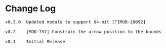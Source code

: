 # Change Log
<pre>
v0.3.0  Updated module to support 64-bit [TIMOB-18092]

v0.2    [MOD-757] Constrain the arrow position to the bounds of the popover

v0.1    Initial Release
